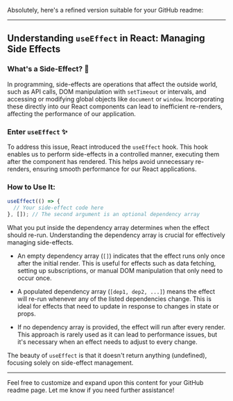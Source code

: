 Absolutely, here's a refined version suitable for your GitHub readme:

---

## Understanding `useEffect` in React: Managing Side Effects

### What's a Side-Effect? 🤔

In programming, side-effects are operations that affect the outside world, such as API calls, DOM manipulation with `setTimeout` or intervals, and accessing or modifying global objects like `document` or `window`. Incorporating these directly into our React components can lead to inefficient re-renders, affecting the performance of our application.

### Enter `useEffect` ✨

To address this issue, React introduced the `useEffect` hook. This hook enables us to perform side-effects in a controlled manner, executing them after the component has rendered. This helps avoid unnecessary re-renders, ensuring smooth performance for our React applications.

### How to Use It:

```javascript
useEffect(() => {
  // Your side-effect code here
}, []); // The second argument is an optional dependency array
```

What you put inside the dependency array determines when the effect should re-run. Understanding the dependency array is crucial for effectively managing side-effects.

- An empty dependency array (`[]`) indicates that the effect runs only once after the initial render. This is useful for effects such as data fetching, setting up subscriptions, or manual DOM manipulation that only need to occur once.

- A populated dependency array (`[dep1, dep2, ...]`) means the effect will re-run whenever any of the listed dependencies change. This is ideal for effects that need to update in response to changes in state or props.

- If no dependency array is provided, the effect will run after every render. This approach is rarely used as it can lead to performance issues, but it's necessary when an effect needs to adjust to every change.

The beauty of `useEffect` is that it doesn't return anything (undefined), focusing solely on side-effect management.

---

Feel free to customize and expand upon this content for your GitHub readme page. Let me know if you need further assistance!
